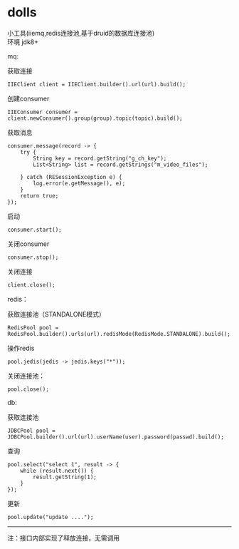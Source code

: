 # dolls
小工具(iiemq,redis连接池,基于druid的数据库连接池)  
环境 jdk8+

mq:

获取连接

    IIEClient client = IIEClient.builder().url(url).build();
创建consumer

    IIEConsumer consumer = client.newConsumer().group(group).topic(topic).build();
获取消息
    
    consumer.message(record -> {
        try {
            String key = record.getString("g_ch_key");
            List<String> list = record.getStrings("m_video_files");

        } catch (RESessionException e) {
            log.error(e.getMessage(), e);
        }
        return true;
    });
启动
    
    consumer.start();
关闭consumer

    consumer.stop();
关闭连接
    
    client.close();

redis：

获取连接池（STANDALONE模式）
    
    RedisPool pool = RedisPool.builder().urls(url).redisMode(RedisMode.STANDALONE).build();
操作redis
    
    pool.jedis(jedis -> jedis.keys("*"));
关闭连接池：

    pool.close();

db:

获取连接池

    JDBCPool pool = JDBCPool.builder().url(url).userName(user).password(passwd).build();
查询

    pool.select("select 1", result -> {
        while (result.next()) {
            result.getString(1);
        }
    });
更新

    pool.update("update ....");



--------------------------
注：接口内部实现了释放连接，无需调用
